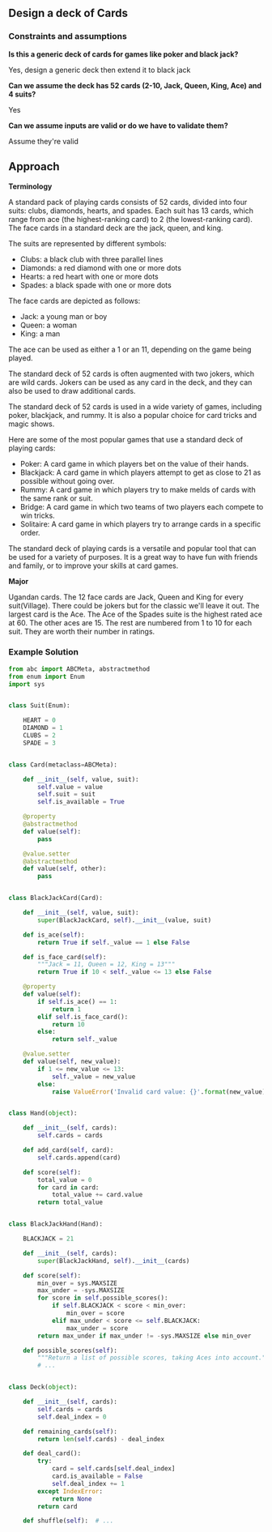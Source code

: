 ## Design a deck of Cards

### Constraints and assumptions
**Is this a generic deck of cards for games like poker and black jack?**

Yes, design a generic deck then extend it to black jack

**Can we assume the deck has 52 cards (2-10, Jack, Queen, King, Ace) and 4 suits?**

Yes

**Can we assume inputs are valid or do we have to validate them?**

Assume they're valid

## Approach

**Terminology**

A standard pack of playing cards consists of 52 cards, divided into four suits: clubs, diamonds, hearts, and spades. Each suit has 13 cards, which range from ace (the highest-ranking card) to 2 (the lowest-ranking card). The face cards in a standard deck are the jack, queen, and king.

The suits are represented by different symbols:

* Clubs: a black club with three parallel lines
* Diamonds: a red diamond with one or more dots
* Hearts: a red heart with one or more dots
* Spades: a black spade with one or more dots

The face cards are depicted as follows:

* Jack: a young man or boy
* Queen: a woman
* King: a man

The ace can be used as either a 1 or an 11, depending on the game being played.

The standard deck of 52 cards is often augmented with two jokers, which are wild cards. Jokers can be used as any card in the deck, and they can also be used to draw additional cards.

The standard deck of 52 cards is used in a wide variety of games, including poker, blackjack, and rummy. It is also a popular choice for card tricks and magic shows.

Here are some of the most popular games that use a standard deck of playing cards:

* Poker: A card game in which players bet on the value of their hands.
* Blackjack: A card game in which players attempt to get as close to 21 as possible without going over.
* Rummy: A card game in which players try to make melds of cards with the same rank or suit.
* Bridge: A card game in which two teams of two players each compete to win tricks.
* Solitaire: A card game in which players try to arrange cards in a specific order.

The standard deck of playing cards is a versatile and popular tool that can be used for a variety of purposes. It is a great way to have fun with friends and family, or to improve your skills at card games.

**Major**

Ugandan cards. The 12 face cards are Jack, Queen and King for every suit(Village). There could be jokers but for the classic we'll leave it out.
The largest card is the Ace. The Ace of the Spades suite is the highest rated ace at 60. The other aces are 15. The rest are numbered from 1 to 10 for each suit. They are worth their number in ratings.


### Example Solution

```python
from abc import ABCMeta, abstractmethod
from enum import Enum
import sys


class Suit(Enum):

    HEART = 0
    DIAMOND = 1
    CLUBS = 2
    SPADE = 3


class Card(metaclass=ABCMeta):

    def __init__(self, value, suit):
        self.value = value
        self.suit = suit
        self.is_available = True

    @property
    @abstractmethod
    def value(self):
        pass

    @value.setter
    @abstractmethod
    def value(self, other):
        pass


class BlackJackCard(Card):

    def __init__(self, value, suit):
        super(BlackJackCard, self).__init__(value, suit)

    def is_ace(self):
        return True if self._value == 1 else False

    def is_face_card(self):
        """Jack = 11, Queen = 12, King = 13"""
        return True if 10 < self._value <= 13 else False

    @property
    def value(self):
        if self.is_ace() == 1:
            return 1
        elif self.is_face_card():
            return 10
        else:
            return self._value

    @value.setter
    def value(self, new_value):
        if 1 <= new_value <= 13:
            self._value = new_value
        else:
            raise ValueError('Invalid card value: {}'.format(new_value))


class Hand(object):

    def __init__(self, cards):
        self.cards = cards

    def add_card(self, card):
        self.cards.append(card)

    def score(self):
        total_value = 0
        for card in card:
            total_value += card.value
        return total_value


class BlackJackHand(Hand):

    BLACKJACK = 21

    def __init__(self, cards):
        super(BlackJackHand, self).__init__(cards)

    def score(self):
        min_over = sys.MAXSIZE
        max_under = -sys.MAXSIZE
        for score in self.possible_scores():
            if self.BLACKJACK < score < min_over:
                min_over = score
            elif max_under < score <= self.BLACKJACK:
                max_under = score
        return max_under if max_under != -sys.MAXSIZE else min_over

    def possible_scores(self):
        """Return a list of possible scores, taking Aces into account."""
        # ...


class Deck(object):

    def __init__(self, cards):
        self.cards = cards
        self.deal_index = 0

    def remaining_cards(self):
        return len(self.cards) - deal_index

    def deal_card():
        try:
            card = self.cards[self.deal_index]
            card.is_available = False
            self.deal_index += 1
        except IndexError:
            return None
        return card

    def shuffle(self):  # ...

```